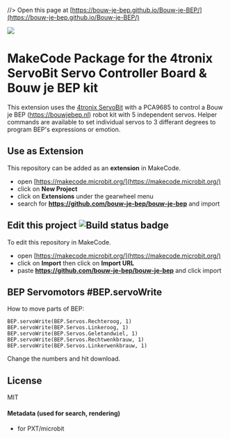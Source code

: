 //> Open this page at [https://bouw-je-bep.github.io/Bouw-je-BEP/](https://bouw-je-bep.github.io/Bouw-je-BEP/)

![](https://bouwjebep.nl/wp-content/uploads/2020/08/BEP_Logo_V5.png)

# MakeCode Package for the 4tronix ServoBit Servo Controller Board & Bouw je BEP kit
This extension uses the [4tronix ServoBit](https://4tronix.co.uk/servobit) with a PCA9685 to control a Bouw je BEP (https://bouwjebep.nl) robot kit with 5 independent servos. Helper commands are available to set individual servos to 3 differant degrees to program BEP's expressions or emotion.

## Use as Extension

This repository can be added as an **extension** in MakeCode.

* open [https://makecode.microbit.org/](https://makecode.microbit.org/)
* click on **New Project**
* click on **Extensions** under the gearwheel menu
* search for **https://github.com/bouw-je-bep/bouw-je-bep** and import

## Edit this project ![Build status badge](https://github.com/bouw-je-bep/bouw-je-bep/workflows/MakeCode/badge.svg)

To edit this repository in MakeCode.

* open [https://makecode.microbit.org/](https://makecode.microbit.org/)
* click on **Import** then click on **Import URL**
* paste **https://github.com/bouw-je-bep/bouw-je-bep** and click import

## BEP Servomotors #BEP.servoWrite
How to move parts of BEP:
```blocks
BEP.servoWrite(BEP.Servos.Rechteroog, 1)
BEP.servoWrite(BEP.Servos.Linkeroog, 1)
BEP.servoWrite(BEP.Servos.Geletandwiel, 1)
BEP.servoWrite(BEP.Servos.Rechtwenkbrauw, 1)
BEP.servoWrite(BEP.Servos.Linkerwenkbrauw, 1)
```
Change the numbers and hit download.


## License

MIT 

#### Metadata (used for search, rendering)

* for PXT/microbit
<script src="https://makecode.com/gh-pages-embed.js"></script><script>makeCodeRender("{{ site.makecode.home_url }}", "{{ site.github.owner_name }}/{{ site.github.repository_name }}");</script>
